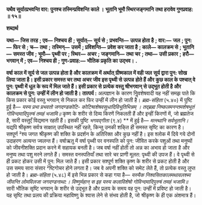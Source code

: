 **यथैव सूर्यात्प्रभवन्ति वार:** **पुनश्च तस्मिन्प्रविशन्ति काले ।** **भूतानि भूमौ स्थिरजङ्गमानि** **तथा हरावेव गुणप्रवाह: ॥ १५॥** 

**शब्दार्थ** 

**यथा—** **जिस तरह** **; एव—** **निश्चय ही** **; सूर्यात्—** **सूर्य से** **; प्रभवन्ति—** **उत्पन्न होता है** **; वार:—** **जल** **; पुन:—** **फिर से** **; च—** **तथा** **;** **तस्मिन्—** **उसमें** **; प्रविशन्ति—** **प्रवेश कर जाता है** **; काले—** **कालक्रम से** **; भूतानि—** **समस्त जीव** **; भूमौ—** **पृथ्वी पर** **; स्थिर—** **अचर** **; जङ्गमानि—** **तथा चर** **; तथा—** **उसी प्रकार** **; हरौ—** **भगवान् में** **; एव—** **निश्चय ही** **; गुण-प्रवाह:—** **भौतिक प्रकृति का** **उद्भव।** **.** 

**वर्षा काल में सूर्य से जल उत्पन्न होता है और कालक्रम में अर्थात् ग्रीष्मकाल में वही जल** **सूर्य द्वारा पुन: सोख लिया जाता है। इसी प्रकार समस्त चर तथा अचर जीव इस पृथ्वी से उत्पन्न** **होते हैं और कुछ काल के पश्चात् वे पुन: पृथ्वी में धूल के रूप में मिल जाते हैं। इसी प्रकार से** **प्रत्येक वस्तु श्रीभगवान् से उद्भूत होती है और कालक्रम से पुन: उन्हीं में लीन हो जाती है।** **तात्पर्य :** अल्पज्ञान के कारण निॢवशेषवादी यह नहीं समझ पाते कि किस प्रकार कोई वस्तु भगवान् से निकल कर फिर उन्हीं में लीन हो जाती है। *ब्रह्म-संहिता* (५.४०) में पुष्टि हुई है— *यस्य प्रभा प्रभवतो जगदण्डकोटि-* *कोटिष्वशेषवसुधादिविभूतिभिन्नम् ।* *तद्ब्रह्म निष्कलमनन्तमशेषभूतं* *गोविन्दमादिपुरुषं तमहं भजामि॥* कृष्ण के शरीर से दिव्य किरणें निकलती हैं और इन्हीं किरणों में, जो ब्रह्मतेज है, सारी वस्तुएँ विद्यमान रहती हैं। इसकी पुष्टि *भगवद्गीता* (९.४) ** में हुई है— *मत्स्थानि सर्वभूतानि।* यद्यपि श्रीकृष्ण सर्वत्र साक्षात् उपस्थित नहीं रहते, किन्तु उनकी शकि्त ही समस्त सृष्टि का कारण है। सश्पूर्ण ²श्य जगत श्रीकृष्ण की शक्ति के प्रदर्शन के अतिरिक्त और कुछ नहीं है। इस श्लोक में दिये गये दोनों उदाहरण अत्यन्त ज्वलन्त हैं। वर्षाऋतु में वर्षा पृथ्वी पर वनस्पति को पुन: जीवित करके पशुओं तथा मनुष्यों को जीवनीशक्ति प्रदान करने में सहायक बनती है। जब वर्षा नहीं होती तो अन्न का अभाव हो जाता है और मनुष्य तथा पशु मरने लगते हैं। समस्त वनस्पतियाँ तथा सारे चर प्राणी मूलत: पृथ्वी की उपज हैं। वे पृथ्वी से ही प्रकट होकर उसी में पुन: मिल जाते हैं। इसी प्रकार सश्पूर्ण शक्ति कृष्ण के शरीर से प्रकट होती है और उस समय सारा संसार ²ष्टिगोचर होने लगता है। जब वे अपनी शक्ति को समेट लेते हैं, तो प्रत्येक वस्तु लुप्त हो जाती है। *ब्रह्म-संहिता* (५.४८) में इसे भिन्न प्रकार से कहा गया है— *यस्यैक निश्वसितकालमथावलश्ब्य* *जीवन्ति लोमविलजा जगदण्डनाथा:।* *विष्णुर्महान् स इह यस्य कलाविशेषो* *गोविन्दमादिपुरुषं तमहं भजामि॥* सारी भौतिक सृष्टि भगवान् के शरीर से उद्भूत है और प्रलय के समय वह पुन: उन्हीं में प्रविष्ट हो जाती है। यह सृष्टि तथा प्रलय की प्रक्रिया महाविष्णु के श्वास लेने से संभव होती है, जो श्रीकृष्ण के ही एक अंशमात्र हैं।  